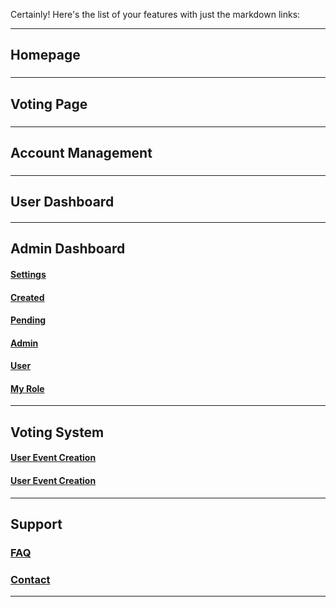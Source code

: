 Certainly! Here's the list of your features with just the markdown links:

---

## Homepage


### 
### 
### 

---

## Voting Page

### 
### 
---

## Account Management

### 
### 

---

## User Dashboard

#### 
#### 
#### 
#### 
#### 

---

## Admin Dashboard

#### [Settings](https://github.com/plexoio/musa/blob/main/documentation/assets/img/actual-features/actual15.png)
#### [Created](https://github.com/plexoio/musa/blob/main/documentation/assets/img/actual-features/actual16.png)
#### [Pending](https://github.com/plexoio/musa/blob/main/documentation/assets/img/actual-features/actual17.png)
#### [Admin](https://github.com/plexoio/musa/blob/main/documentation/assets/img/actual-features/actual18.png)
#### [User](https://github.com/plexoio/musa/blob/main/documentation/assets/img/actual-features/actual19.png)
#### [My Role](https://github.com/plexoio/musa/blob/main/documentation/assets/img/actual-features/actual20.png)

---

## Voting System

#### [User Event Creation](https://github.com/plexoio/musa/blob/main/documentation/assets/img/actual-features/actual21.png)
#### [User Event Creation](https://github.com/plexoio/musa/blob/main/documentation/assets/img/actual-features/actual22.png)

---

## Support

### [FAQ](https://github.com/plexoio/musa/blob/main/documentation/assets/img/actual-features/actual23.png)
### [Contact](https://github.com/plexoio/musa/blob/main/documentation/assets/img/actual-features/actual24.png)

---